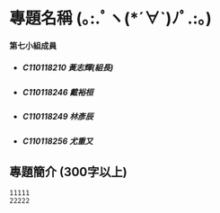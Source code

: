 # 專題名稱 (｡:.ﾟヽ(*´∀`)ﾉﾟ.:｡)   
#### 第七小組成員    
* ##### C110118210 黃志輝(組長)  
* ##### C110118246 戴裕桓  
* ##### C110118249 林彥辰  
* ##### C110118256 尤重又  
## 專題簡介 (300字以上)    
```
11111
22222
```

